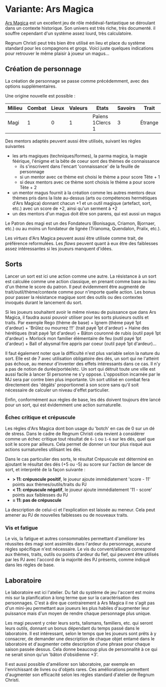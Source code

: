 # Variante: Ars Magica

[Ars Magica](http://www.atlas-games.com/arm5/) est un excellent jeu de rôle médiéval-fantastique se déroulant dans un contexte historique. Son univers est très riche, très documenté. il souffre cependant d'un système assez lourd, très calculatoire.

Regnum Christi peut très bien être utilisé en lieu et place du système standard pour les compagnons et grogs. Voici juste quelques indications pour retrouver le même plaisir à joueur un magus…

## Création de personnage

La création de personnage se passe comme précédemment, avec des options supplémentaires.

Une origine nouvelle est possible :

| **Milieu** | **Combat** | **Lieux** | **Valeurs** | **Etats** | **Savoirs** | **Trait** |
| --- | --- | --- | --- | --- | --- | --- |
| Magi | 1 | 0 | 1 | Païens 1Clercs 1 | 3 | Étrange |

Des mentors adaptés peuvent aussi être utilisés, suivant les règles suivantes

- les arts magiques (techniques/formes), la parma magica, la magie féérique, l'énigme et la bête de coeur sont des thèmes de connaissance
  - ils s'inscrivent dans l'encart 'connaissance' de la feuille de personnage
  - si un mentor avec ce thème est choisi le thème a pour score Tête + 1
  - si deux mentors avec ce thème sont choisis le thème a pour score Tête + 2
- un mentor magus fournit à la création comme les autres mentors deux thèmes pris dans la liste au-dessus (arts ou compétences hermétiques d'Ars Magica) donnant chacun +1 et un outil magique (artefact, sort, etc.) avec un score de +2, ainsi qu'un serment à +2
- un des mentors d'un magus doit être son parens, qui est aussi un magus

Le Patron des magi est un des Fondateurs (Bonisagus, Criamon, Bjornaer, etc.) ou au moins un fondateur de lignée (Trianoma, Quendalon, Pralix, etc.).

Les _virtues_ d'Ars Magica peuvent aussi être utilisée comme trait, de préférence reformulées. Les _flaws_ peuvent quant à eux être des faiblesses assez intéressantes si les joueurs manquent d'idées.

## Sorts

Lancer un sort est ici une action comme une autre. La résistance à un sort est calculée comme une action classique, en prenant comme base au lieu d'un thème le score du patron. Il peut évidemment être augmenté de trait/outil/thème/contexte comme pour n'importe quelle action. Les bonus pour passer la résistance magique sont des outils ou des contextes invoqués durant le lancement du sort.

Si les joueurs souhaitent avoir le même niveau de puissance que dans Ars Magica, il faudra aussi pouvoir utiliser pour les sorts plusieurs outils et traits. Par exemple Rego (thème de base) + Ignem (thème payé 1pt d'ardeur) + 'Brûlez ou mourrez !!!' (trait payé 1pt d'ardeur) + Haine des hérétiques (trait payé 1pt d'ardeur) + Bâton couronné de rubis (outil payé 1pt d'ardeur) + Morlock mon familier élémentaire de feu (outil payé 1pt d'ardeur) + Ball of abysmal fire appris par coeur (outil payé 1pt d'ardeur)...

Il faut également noter que la difficulté n'est plus variable selon la nature du sort. Elle est de 7 avec utilisation obligatoire des dés, un sort qui ne l'atteint pas échoue, au meneur d'inventer des effets intéressants dans ce cas. Il n'y a pas de notion de durée/portée/etc. Un sort qui détruit toute une ville est aussi facile à lancer SI personne ne s'y oppose. L'opposition incarnée par le MJ sera par contre bien plus importante. Un sort utilisé en combat fera directement des 'dégâts' proportionnel à son score sans qu'il soit nécessaire de calculer un niveau d'effet particulier.

Enfin, conformément aux règles de base, les dés doivent toujours être lancé pour un sort, qui est évidemment une action surnaturelle.

### Échec critique et crépuscule

Les règles d'Ars Magica dont bon usage du 'botch' en cas de 0 sur un dé de stress. Dans le cadre de Regnum Christi cela revient à considérer comme un échec critique tout résultat de `6-1` ou `1-6` sur les dés, quel que soit le score par ailleurs. Cela permet de donner un tour plus risqué aux actions surnaturelles utilisant les dés.

Dans le cas particulier des sorts, le résultat Crépuscule est déterminé en ajoutant le résultat des dés (+5 ou -5) au score sur l'action de lancer de sort, et interprété de la façon suivante :

- **> 11: crépuscule positif**, le joueur ajoute immédiatement 'score - 11' points aux thèmes/outils/traits du PJ
- **< 11: crépuscule négatif**, le joueur ajoute immédiatement '11 - score' points aux faiblesses du PJ
- **= 11: pas de crépuscule**

La description de celui-ci et l'explication est laissée au meneur. Cela peut amener au PJ de nouvelles faiblesses ou de nouveaux traits.

### Vis et fatigue

Le vis, la fatigue et autres consommables permettant d'améliorer les réussites des magi sont assimilés dans l'ardeur du personnage, aucune règles spécifique n'est nécessaire. Le vis du convent/alliance correspond aux thèmes, traits, outils ou points d'ardeur du fief, qui peuvent être utilisés par les PJ avec l'accord de la majorité des PJ présents, comme indiqué dans les règles de base.

## Laboratoire

Le laboratoire est ici l'atelier. Du fait du système de jeu l'accent est moins mis sur la planification à long terme que sur la caractérisation des personnages. C'est à dire que contrairement à Ars Magica il ne s'agit pas d'un mini-jeu permettant aux joueurs les plus habiles d'augmenter leur puissance mais d'un moyen de rendre chaque personnage plus unique.

Les magi peuvent y créer leurs sorts, talismans, familiers, etc. qui seront leurs outils, donnant un bonus dépendant du temps passé dans le laboratoire. Il est intéressant, selon le temps que les joueurs sont prêts à y consacrer, de demander une description de chaque objet entamé dans le laboratoire et d'augmenter cette description d'une phrase pour chaque saison passée dessus. Cela donne beaucoup plus de personnalité à ce qui ne serait sinon qu'un 'bâton d'obsidienne +3'.

Il est aussi possible d'améliorer son laboratoire, par exemple en l'enrichissant de livres ou d'objets rares. Ces améliorations permettent d'augmenter son efficacité selon les règles standard d'atelier de Regnum Christi.
